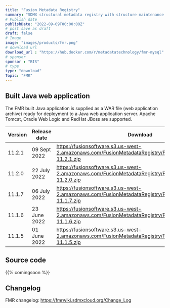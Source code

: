 ```yaml
---
title: "Fusion Metadata Registry"
summary: "SDMX structural metadata registry with structure maintenance UI and data processing services"
# Publish date
publishDate: "2022-09-09T00:00:00Z"
# post save as draft
draft: false
# Image
image: "images/products/fmr.png"
# download url
download_url : "https://hub.docker.com/r/metadatatechnology/fmr-mysql"
# sponsor
sponsor : "BIS"
# type
type: "download"
Topic: "FMR"
---
```


## Built Java web application
The FMR built Java application is supplied as a WAR file (web application archive) ready for deployment to a Java web application server. Apache Tomcat, Oracle Web Logic and RedHat JBoss are supported.

| Version | Release date | Download |
|---------|----------------|-------------------------------------------------------------------------|
|11.2.1   | 09 Sept 2022 | https://fusionsoftware.s3.us-west-2.amazonaws.com/FusionMetadataRegistry/FusionMetadataRegistry-11.2.1.zip
|11.2.0   | 22 July 2022 | https://fusionsoftware.s3.us-west-2.amazonaws.com/FusionMetadataRegistry/FusionMetadataRegistry-11.2.0.zip|
|11.1.7   | 06 July 2022 | https://fusionsoftware.s3.us-west-2.amazonaws.com/FusionMetadataRegistry/FusionMetadataRegistry-11.1.7.zip|
|11.1.6   | 23 June 2022 | https://fusionsoftware.s3.us-west-2.amazonaws.com/FusionMetadataRegistry/FusionMetadataRegistry-11.1.6.zip|
|11.1.5   | 01 June 2022 | https://fusionsoftware.s3.us-west-2.amazonaws.com/FusionMetadataRegistry/FusionMetadataRegistry-11.1.5.zip|

## Source code
{{% comingsoon %}}

## Changelog
FMR changelog: https://fmrwiki.sdmxcloud.org/Change_Log
